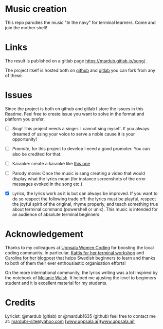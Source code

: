 # Music creation
This repo parodies the music "In the navy" for terminal learners. Come and join the mother shell!

# Links
The result is published on a gitlab page https://mardub.gitlab.io/song/ .

The project itself is hosted both on [github](https://github.com/mardub1635/in-the-navy) and [gitlab](https://gitlab.com/mardub/song) you can fork from any of these.
# Issues
Since the project is both on github and gitlab I store the issues in this Readme. Feel free to create issue you want to solve in the format and platform you prefer.
- [ ] *Sing!* This project needs a singer. I cannot sing myself. If you always dreamed of using your voice to serve a noble cause it is your opportunity!

- [ ] *Promote*, for this project to develop I need a good promoter. You can also be credited for that.


- [ ] Karaoke: create a karaoke like [this one](https://www.youtube.com/watch?v=FrHdIU4KJL0)

- [ ] Parody movie: Once the music is sang creating a video that would display what the lyrics mean (for instance screenshots of the error messages evoked in the song etc.)

- [X] Lyrics, the lyrics work as it is but can always be improved. If you want to do so respect the following trade off: the lyrics must be playful, respect the joyful spirit of the original, rhyme properly, and teach something true about terminal command (powershell or unix). This music is intended for an audience of absolute terminal beginners.





# Acknowledgement
Thanks to my colleagues at [Uppsala Women Coding](https://www.meetup.com/fr-FR/Uppsala-women-coding-beginners-welcome/) for boosting the local coding community. In particular, [Kattis for her terminal workshop](https://github.com/kattisA/terminal-workshop) and [Carolina for her blogpost](https://46elks.se/blog/2022/02/guide-terminalen) that helps Swedish beginners to learn and thanks to both of them their ever enthousiastic organisation efforts!

On the more international community, the lyrics writing was a lot inspired by the notebook of [Melanie Walsh](https://melaniewalsh.github.io/Intro-Cultural-Analytics/01-Command-Line/01-The-Command-Line.html). It helped me ajusting the level to beginners student and it is excellent material for my students.

# Credits
Lyricist: @mardub (gitlab) or @mardub1635 (github) feel free to contact me at: mardubr-site@yahoo.com [www.uppsala.ai](www.uppsala.ai)



